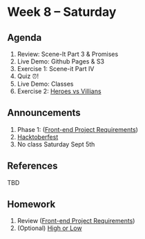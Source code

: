 # Week 8 – Saturday

## Agenda
1. Review: Scene-It Part 3 & Promises 
1. Live Demo: Github Pages & S3
1. Exercise 1: Scene-it Part IV 
1. Quiz ⏰!
1. Live Demo: Classes
1. Exercise 2: [Heroes vs Villians](../class/exercise2/README.md)


## Announcements
1. Phase 1: ([Front-end Project Requirements](../../../week9-10_Phase1Project/README.md))
1. [Hacktoberfest](https://hacktoberfest.digitalocean.com) 
1. No class Saturday Sept 5th 

## References
TBD


## Homework
1. Review ([Front-end Project Requirements](../../../week9-10_Phase1Project/README.md))
1. (Optional) [High or Low](../homework/README.md)
